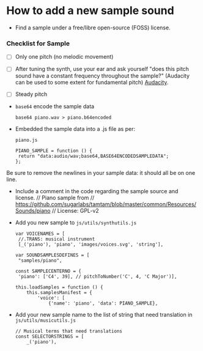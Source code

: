 How to add a new sample sound
=============================

* Find a sample under a free/libre open-source (FOSS) license.

### Checklist for Sample

* [ ] Only one pitch (no melodic movement)

* [ ] After tuning the synth, use your ear and ask yourself "does this pitch sound have a constant frequency throughout the sample?" (Audacity can be used to some extent for fundamental pitch) [Audacity](https://manual.audacityteam.org/man/change_pitch.html).

* [ ] Steady pitch

* `base64` encode the sample data

  ```
  base64 piano.wav > piano.b64encoded
  ```

* Embedded the sample data into a .js file as per:

   ```
   piano.js

   PIANO_SAMPLE = function () {
    return "data:audio/wav;base64,BASE64ENCODEDSAMPLEDATA";
   };
   ```

Be sure to remove the newlines in your sample data: it should all be
on one line.

* Include a comment in the code regarding the sample source and license.
  // Piano sample from
  // https://github.com/sugarlabs/tamtam/blob/master/common/Resources/Sounds/piano
  // License: GPL-v2

* Add you new sample to `js/utils/synthutils.js`

   ```
   var VOICENAMES = [
    //.TRANS: musical instrument
    [_('piano'), 'piano', 'images/voices.svg', 'string'],

   var SOUNDSAMPLESDEFINES = [
    "samples/piano",

   const SAMPLECENTERNO = {
    'piano': ['C4', 39], // pitchToNumber('C', 4, 'C Major')],

   this.loadSamples = function () {
       this.samplesManifest = {
           'voice': [
               {'name': 'piano', 'data': PIANO_SAMPLE},
   ```




* Add your new sample name to the list of string that need translation
in `js/utils/musicutils.js`

   ```
   // Musical terms that need translations
   const SELECTORSTRINGS = [
       _('piano'),
   ```
